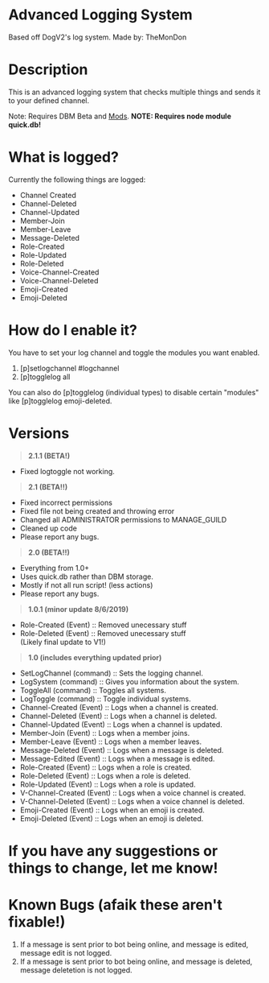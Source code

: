 # Advanced Logging System
Based off DogV2's log system.
Made by: TheMonDon

# Description
This is an advanced logging system that checks multiple things and sends it to your defined channel.

Note: Requires DBM Beta and [Mods](https://github.com/Discord-Bot-Maker-Mods/DBM-Mods/tree/beta).
**NOTE: Requires node module quick.db!**

# What is logged?
Currently the following things are logged:
* Channel Created
* Channel-Deleted
* Channel-Updated
* Member-Join
* Member-Leave
* Message-Deleted
* Role-Created
* Role-Updated
* Role-Deleted
* Voice-Channel-Created
* Voice-Channel-Deleted
* Emoji-Created
* Emoji-Deleted

# How do I enable it?
You have to set your log channel and toggle the modules you want enabled.  
1. [p]setlogchannel #logchannel  
2. [p]togglelog all  

You can also do [p]togglelog (individual types) to disable certain "modules" like [p]togglelog emoji-deleted.  

# Versions

> **2.1.1 (BETA!)**
- Fixed logtoggle not working.

> **2.1 (BETA!!)**
- Fixed incorrect permissions
- Fixed file not being created and throwing error
- Changed all ADMINISTRATOR permissions to MANAGE_GUILD
- Cleaned up code
- Please report any bugs.

> **2.0 (BETA!!)**
- Everything from 1.0+
- Uses quick.db rather than DBM storage.
- Mostly if not all run script! (less actions)
- Please report any bugs.

> **1.0.1 (minor update 8/6/2019)**
- Role-Created (Event) :: Removed unecessary stuff
- Role-Deleted (Event) :: Removed unecessary stuff  
(Likely final update to V1!)

> **1.0 (includes everything updated prior)**

- SetLogChannel (command) :: Sets the logging channel.
- LogSystem (command) :: Gives you information about the system.
- ToggleAll (command) :: Toggles all systems.
- LogToggle (command) :: Toggle individual systems.
- Channel-Created (Event) :: Logs when a channel is created.
- Channel-Deleted (Event) :: Logs when a channel is deleted.
- Channel-Updated (Event) :: Logs when a channel is updated.
- Member-Join (Event) :: Logs when a member joins.
- Member-Leave (Event) :: Logs when a member leaves.
- Message-Deleted (Event) :: Logs when a message is deleted.
- Message-Edited  (Event) :: Logs when a message is edited.
- Role-Created (Event) :: Logs when a role is created.
- Role-Deleted (Event) :: Logs when a  role is deleted.
- Role-Updated (Event) :: Logs when a role is updated.
- V-Channel-Created (Event) :: Logs when a voice channel is created.
- V-Channel-Deleted (Event) :: Logs when a voice channel is deleted.
- Emoji-Created (Event) :: Logs when an emoji is created.
- Emoji-Deleted (Event) :: Logs when an emoji is deleted.

# If you have any suggestions or things to change, let me know!

# Known Bugs (afaik these aren't fixable!)
1. If a message is sent prior to bot being online, and message is edited, message edit is not logged.
2. If a message is sent prior to bot being online, and message is deleted, message deletetion is not logged.